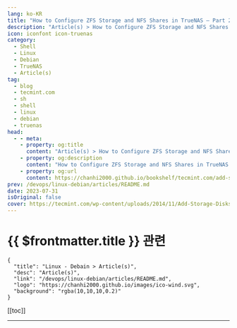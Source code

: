 ```yaml
---
lang: ko-KR
title: "How to Configure ZFS Storage and NFS Shares in TrueNAS – Part 2"
description: "Article(s) > How to Configure ZFS Storage and NFS Shares in TrueNAS – Part 2"
icon: iconfont icon-truenas
category: 
  - Shell
  - Linux
  - Debian
  - TrueNAS
  - Article(s)
tag: 
  - blog
  - tecmint.com
  - sh
  - shell
  - linux
  - debian
  - truenas
head:
  - - meta:
    - property: og:title
      content: "Article(s) > How to Configure ZFS Storage and NFS Shares in TrueNAS – Part 2"
    - property: og:description
      content: "How to Configure ZFS Storage and NFS Shares in TrueNAS – Part 2"
    - property: og:url
      content: https://chanhi2000.github.io/bookshelf/tecmint.com/add-storage-disks-to-truenas-server.html
prev: /devops/linux-debian/articles/README.md
date: 2023-07-31
isOriginal: false
cover: https://tecmint.com/wp-content/uploads/2014/11/Add-Storage-Disks-to-TrueNAS.png
---
```


# {{ $frontmatter.title }} 관련

```component VPCard
{
  "title": "Linux - Debain > Article(s)",
  "desc": "Article(s)",
  "link": "/devops/linux-debian/articles/README.md",
  "logo": "https://chanhi2000.github.io/images/ico-wind.svg",
  "background": "rgba(10,10,10,0.2)"
}
```

[[toc]]

---

<SiteInfo
  name="How to Configure ZFS Storage and NFS Shares in TrueNAS – Part 2"
  desc="In this article, we will cover the configuration of TrueNAS to set up ZFS storage disks and enable NFS share on TrueNAS to share on Unix and Windows systems."
  url="https://tecmint.com/add-storage-disks-to-truenas-server"
  logo="https://tecmint.com/wp-content/uploads/2020/07/favicon.ico"
  preview="https://tecmint.com/wp-content/uploads/2014/11/Add-Storage-Disks-to-TrueNAS.png"/>

<!-- TODO: 작성 -->
